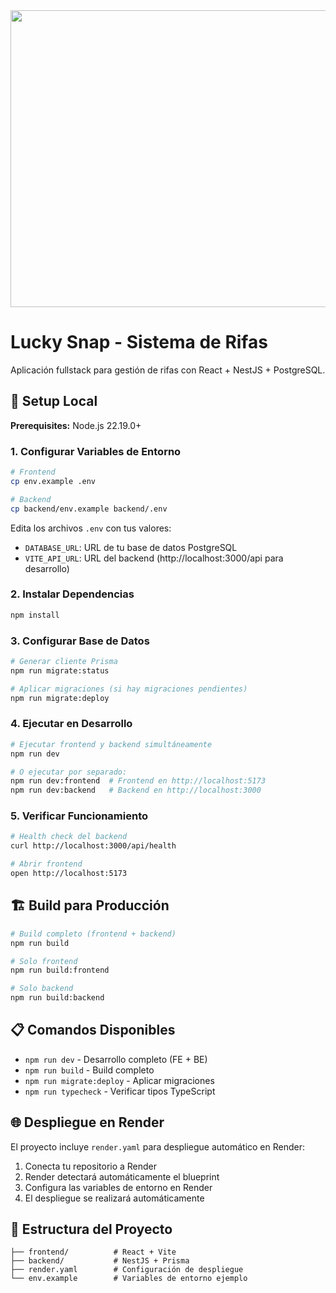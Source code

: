 <div align="center">
<img width="1200" height="475" alt="GHBanner" src="https://github.com/user-attachments/assets/0aa67016-6eaf-458a-adb2-6e31a0763ed6" />
</div>

# Lucky Snap - Sistema de Rifas

Aplicación fullstack para gestión de rifas con React + NestJS + PostgreSQL.

## 🚀 Setup Local

**Prerequisites:** Node.js 22.19.0+

### 1. Configurar Variables de Entorno

```bash
# Frontend
cp env.example .env

# Backend  
cp backend/env.example backend/.env
```

Edita los archivos `.env` con tus valores:
- `DATABASE_URL`: URL de tu base de datos PostgreSQL
- `VITE_API_URL`: URL del backend (http://localhost:3000/api para desarrollo)

### 2. Instalar Dependencias

```bash
npm install
```

### 3. Configurar Base de Datos

```bash
# Generar cliente Prisma
npm run migrate:status

# Aplicar migraciones (si hay migraciones pendientes)
npm run migrate:deploy
```

### 4. Ejecutar en Desarrollo

```bash
# Ejecutar frontend y backend simultáneamente
npm run dev

# O ejecutar por separado:
npm run dev:frontend  # Frontend en http://localhost:5173
npm run dev:backend   # Backend en http://localhost:3000
```

### 5. Verificar Funcionamiento

```bash
# Health check del backend
curl http://localhost:3000/api/health

# Abrir frontend
open http://localhost:5173
```

## 🏗️ Build para Producción

```bash
# Build completo (frontend + backend)
npm run build

# Solo frontend
npm run build:frontend

# Solo backend  
npm run build:backend
```

## 📋 Comandos Disponibles

- `npm run dev` - Desarrollo completo (FE + BE)
- `npm run build` - Build completo
- `npm run migrate:deploy` - Aplicar migraciones
- `npm run typecheck` - Verificar tipos TypeScript

## 🌐 Despliegue en Render

El proyecto incluye `render.yaml` para despliegue automático en Render:

1. Conecta tu repositorio a Render
2. Render detectará automáticamente el blueprint
3. Configura las variables de entorno en Render
4. El despliegue se realizará automáticamente

## 🔧 Estructura del Proyecto

```
├── frontend/          # React + Vite
├── backend/           # NestJS + Prisma
├── render.yaml        # Configuración de despliegue
└── env.example        # Variables de entorno ejemplo
```
